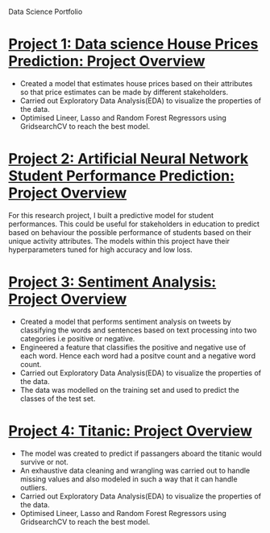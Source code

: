 Data Science Portfolio

# [Project 1: Data science House Prices Prediction: Project Overview](https://github.com/dayogh/Portfolio/blob/main/house_prices.ipynb)
* Created a model that estimates house prices based on their attributes so that price estimates can be made by different stakeholders.
* Carried out Exploratory Data Analysis(EDA) to visualize the properties of the data.
* Optimised Lineer, Lasso and Random Forest Regressors using GridsearchCV to reach the best model.


# [Project 2: Artificial Neural Network Student Performance Prediction: Project Overview](https://colab.research.google.com/drive/1a55Xz0I6YbS2n0DjMhue7YZTSBZqkZHX?usp=sharing)
For this research project, I built a predictive model for student performances. This could be useful for stakeholders in education to predict based on behaviour the possible performance of students based on their unique activity attributes. The models within this project have their hyperparameters tuned for high accuracy and low loss.

# [Project 3: Sentiment Analysis: Project Overview](https://github.com/dayogh/Joseph_Portfolio/blob/main/Sentiment_Analysis.ipynb)
* Created a model that performs sentiment analysis on tweets by classifying the words and sentences based on text processing into two categories i.e positive or negative.
* Engineered a feature that classifies the positive and negative use of each word. Hence each word had a positve count and a negative word count.
* Carried out Exploratory Data Analysis(EDA) to visualize the properties of the data.
* The data was modelled on the training set  and used to predict the classes of the test set.


# [Project 4: Titanic: Project Overview](https://github.com/dayogh/Joseph_Portfolio/blob/main/Titanic.ipynb)
* The model was created to predict if passangers aboard the titanic would survive or not. 
* An exhaustive data cleaning and wrangling was carried out to handle missing values and also modeled in such a way that it can handle outliers.
* Carried out Exploratory Data Analysis(EDA) to visualize the properties of the data.
* Optimised Lineer, Lasso and Random Forest Regressors using GridsearchCV to reach the best model.
